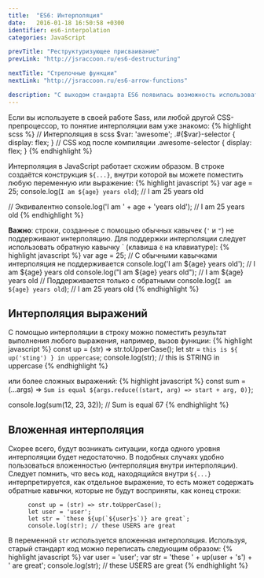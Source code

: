 ```yaml
---
title:  "ES6: Интерполяция"
date:   2016-01-18 16:50:58 +0300
identifier: es6-interpolation
categories: JavaScript

prevTitle: "Реструктуризующее присваивание"
prevLink: "http://jsraccoon.ru/es6-destructuring"

nextTitle: "Стрелочные функции"
nextLink: "http://jsraccoon.ru/es6-arrow-functions"

description: "С выходом стандарта ES6 появилась возможность использовать строковую шаблонизацию. Новый вид строк, создаваемый с помощью символов <code>`</code> поддерживает интерполяцию переменных и любых логических выражений."
---
```


Если вы используете в своей работе Sass, или любой другой CSS-препроцессор, то понятие интерполяции вам уже знакомо:
{% highlight scss %}
// Интерполяция в scss
$var: 'awesome';
.#{$var}-selector {
	display: flex;
}
// CSS код после компиляции
.awesome-selector {
	display: flex;
} 
{% endhighlight %}

Интерполяция в JavaScript работает схожим образом. В строке создаётся конструкция `${...}`, внутри которой вы можете поместить любую переменную или выражение:
{% highlight javascript %}
var age = 25;
console.log(`I am ${age} years old`); // I am 25 years old

// Эквивалентно
console.log('I am ' + age + 'years old'); // I am 25 years old
{% endhighlight %}

**Важно**: строки, созданные с помощью обычных кавычек (`'` и `"`) не поддерживают интерполяцию. Для поддержки интерполяции следует использовать обратную кавычку \` (клавиша `ё` на клавиатуре):
{% highlight javascript %}
var age = 25;
// С обычными кавычками интерполяция не поддерживается
console.log('I am ${age} years old'); // I am ${age} years old
console.log("I am ${age} years old"); // I am ${age} years old
// Поддерживается только с обратными
console.log(`I am ${age} years old`); // I am 25 years old
{% endhighlight %}

## Интерполяция выражений
С помощью интерполяции в строку можно поместить результат выполнения любого выражения, например, вызов функции:
{% highlight javascript %}
const up = (str) => str.toUpperCase();
let str = `this is ${ up('sting') } in uppercase`;
console.log(str); // this is STRING in uppercase
{% endhighlight %}

или более сложных выражений:
{% highlight javascript %}
const sum = (...args) => `Sum is equal ${args.reduce((start, arg) => start + arg, 0)}`;

console.log(sum(12, 23, 32)); // Sum is equal 67
{% endhighlight %}

## Вложенная интерполяция
Скорее всего, будут возникать ситуации, когда одного уровня интерполяции будет недостаточно. В подобных случаях удобно пользоваться вложенностью (интерполяция внутри интерполяции). Следует помнить, что весь код, находящийся внутри `${...}` интерпретируется, как отдельное выражение, то есть может содержать обратные кавычки, которые не будут восприняты, как конец строки:
<figure class="highlight"><pre><code class="language-javascript" data-lang="javascript"><span class="kr">const</span> up = (str) => str.toUpperCase();
<span class="kd">let</span> user = <span class="s1">'user'</span>;
<span class="kd">let</span> str = `these ${up(`${user}s`)} are great`;
console.log(str); <span class="c1">// these USERS are great</span>
</code></pre></figure>

В переменной `str` используется вложенная интерполяция. Используя, старый стандарт код можно переписать следующим образом:
{% highlight javascript %}
var user = 'user';
var str = 'these ' + up(user + 's') + ' are great';
console.log(str); // these USERS are great
{% endhighlight %}
